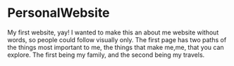 # PersonalWebsite
My first website, yay! I wanted to make this an about me website without words, so people could follow visually only. The first page has two paths of the things most important to me, the things that make me,me, that you can explore. The first being my family, and the second being my travels. 
